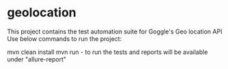 # geolocation

This project contains the test automation suite for Goggle's Geo location API
Use below commands to run the project: 

mvn clean install 
mvn run - to run the tests and reports will be available under "allure-report" 